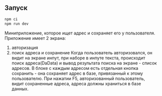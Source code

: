 
## Запуск

```bash
npm ci
npm run dev
```

Миниприложение, которое ищет адрес и сохраняет его у пользователя.
Приложение имеет 2 экрана:
1. авторизация
2. поиск адреса и сохранение
Когда пользователь авторизовался, он видит на экране инпут, при наборе в инпуте текста, происходит поиск адреса(DaData) и вывод результата поиска на экране - список адресов. В блоке с каждым адресом есть отдельная кнопка сохранить - она сохраняет адрес в базе, привязанный к этому пользователю. При нажатии F5, авторизованный пользователь, видит сохраненные адреса, адреса должны храниться в базе данных.
